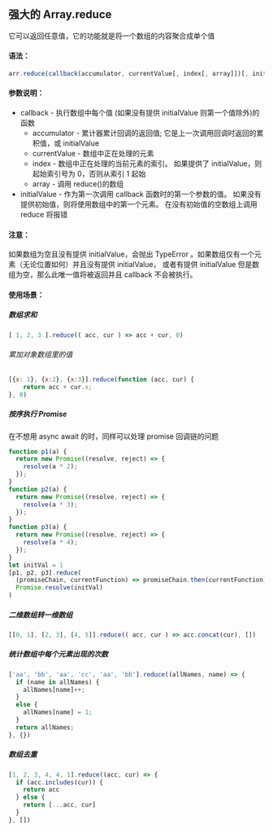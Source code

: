 ## 强大的 Array.reduce

它可以返回任意值，它的功能就是将一个数组的内容聚合成单个值

#### 语法：

```js
arr.reduce(callback(accumulator, currentValue[, index[, array]])[, initialValue])
```

#### 参数说明：

- callback - 执行数组中每个值 (如果没有提供 initialValue 则第一个值除外)的函数
  - accumulator - 累计器累计回调的返回值; 它是上一次调用回调时返回的累积值，或 initialValue
  - currentValue - 数组中正在处理的元素
  - index - 数组中正在处理的当前元素的索引。 如果提供了 initialValue，则起始索引号为 0，否则从索引 1 起始
  - array - 调用 reduce()的数组
- initialValue - 作为第一次调用 callback 函数时的第一个参数的值。 如果没有提供初始值，则将使用数组中的第一个元素。 在没有初始值的空数组上调用 reduce 将报错

#### 注意：

如果数组为空且没有提供 initialValue，会抛出 TypeError 。如果数组仅有一个元素（无论位置如何）并且没有提供 initialValue， 或者有提供 initialValue 但是数组为空，那么此唯一值将被返回并且 callback 不会被执行。

#### 使用场景：

##### 数组求和

```js
[ 1, 2, 3 ].reduce(( acc, cur ) => acc + cur, 0)
```

###### 累加对象数组里的值

```js
[{x: 1}, {x:2}, {x:3}].reduce(function (acc, cur) {
    return acc + cur.x;
}, 0)
```

##### 按序执行 Promise

在不想用 async await 的时，同样可以处理 promise 回调链的问题

```js
function p1(a) {
  return new Promise((resolve, reject) => {
    resolve(a * 2);
  });
}
function p2(a) {
  return new Promise((resolve, reject) => {
    resolve(a * 3);
  });
}
function p3(a) {
  return new Promise((resolve, reject) => {
    resolve(a * 4);
  });
}
let initVal = 1
[p1, p2, p3].reduce(
  (promiseChain, currentFunction) => promiseChain.then(currentFunction),
  Promise.resolve(initVal)
)
```

##### 二维数组转一维数组

```js
[[0, 1], [2, 3], [4, 5]].reduce(( acc, cur ) => acc.concat(cur), [])
```

##### 统计数组中每个元素出现的次数

```js
['aa', 'bb', 'aa', 'cc', 'aa', 'bb'].reduce((allNames, name) => {
  if (name in allNames) {
    allNames[name]++;
  }
  else {
    allNames[name] = 1;
  }
  return allNames;
}, {})
```

##### 数组去重

```js
[1, 2, 3, 4, 4, 1].reduce((acc, cur) => {
  if (acc.includes(cur)) {
    return acc
  } else {
    return [...acc, cur]
  }
}, [])
```
